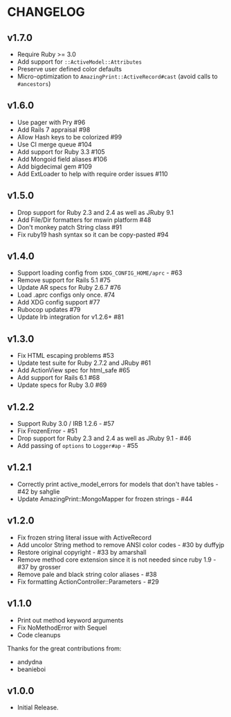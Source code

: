 # CHANGELOG

## v1.7.0

- Require Ruby >= 3.0
- Add support for `::ActiveModel::Attributes`
- Preserve user defined color defaults
- Micro-optimization to `AmazingPrint::ActiveRecord#cast` (avoid calls to `#ancestors`)

## v1.6.0

- Use pager with Pry #96
- Add Rails 7 appraisal #98
- Allow Hash keys to be colorized #99
- Use CI merge queue #104
- Add support for Ruby 3.3 #105
- Add Mongoid field aliases #106
- Add bigdecimal gem #109
- Add ExtLoader to help with require order issues #110

## v1.5.0

- Drop support for Ruby 2.3 and 2.4 as well as JRuby 9.1
- Add File/Dir formatters for mswin platform #48
- Don't monkey patch String class #91
- Fix ruby19 hash syntax so it can be copy-pasted #94

## v1.4.0

- Support loading config from `$XDG_CONFIG_HOME/aprc` - #63
- Remove support for Rails 5.1 #75
- Update AR specs for Ruby 2.6.7 #76
- Load .aprc configs only once. #74
- Add XDG config support #77
- Rubocop updates #79
- Update Irb integration for v1.2.6+ #81

## v1.3.0

- Fix HTML escaping problems #53
- Update test suite for Ruby 2.7.2 and JRuby #61
- Add ActionView spec for html_safe #65
- Add support for Rails 6.1 #68
- Update specs for Ruby 3.0 #69

## v1.2.2

- Support Ruby 3.0 / IRB 1.2.6 - #57
- Fix FrozenError - #51
- Drop support for Ruby 2.3 and 2.4 as well as JRuby 9.1 - #46
- Add passing of `options` to `Logger#ap` - #55

## v1.2.1

- Correctly print active_model_errors for models that don't have tables - #42 by sahglie
- Update AmazingPrint::MongoMapper for frozen strings - #44

## v1.2.0

- Fix frozen string literal issue with ActiveRecord
- Add uncolor String method to remove ANSI color codes - #30 by duffyjp
- Restore original copyright - #33 by amarshall
- Remove method core extension since it is not needed since ruby 1.9 - #37 by grosser
- Remove pale and black string color aliases - #38
- Fix formatting ActionController::Parameters - #29

## v1.1.0

- Print out method keyword arguments
- Fix NoMethodError with Sequel
- Code cleanups

Thanks for the great contributions from:

- andydna
- beanieboi

## v1.0.0

- Initial Release.
